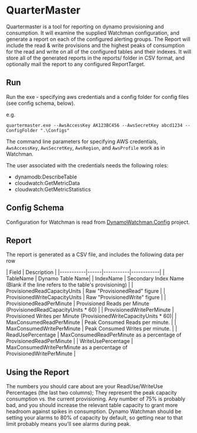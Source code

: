 # QuarterMaster

Quartermaster is a tool for reporting on dynamo provisioning and consumption.  It will examine the supplied Watchman configuration, and generate a report on each of the configured alerting groups.  The Report will include the read & write provisions and the highest peaks of consumption for the read and write on all of the configured tables and their indexes.  It will store all of the generated reports in the reports/ folder in CSV format, and optionally mail the report to any configured ReportTarget.

## Run

Run the exe - specifying aws credentials and a config folder for config files (see config schema, below).

e.g.
```
quartermaster.exe --AwsAccessKey AK123BC456 --AwsSecretKey abcd1234 --ConfigFolder ".\Configs"
```

The command line parameters for specifying AWS credentials, `AwsAccessKey`, `AwsSecretKey`, `AwsRegion`, and `AwsProfile` work as in Watchman. 

The user associated with the credentials needs the following roles:

- dynamodb:DescribeTable
- cloudwatch:GetMetricData
- cloudwatch:GetMetricStatistics

## Config Schema

Configuration for Watchman is read from [DynamoWatchman.Config](https://github.je-labs.com/cogpart/DynamoWatchman.Config) project.

## Report 

The report is generated as a CSV file, and includes the following data per row

| Field | Description |
|-----------|------|-----------|------------|
| TableName | Dynamo Table Name|
| IndexName | Secondary Index Name (Blank if the line refers to the table's provisioning) |
| ProvisionedReadCapacityUnits | Raw "ProvisionedRead" figure |
| ProvisionedWriteCapacityUnits | Raw "ProvisionedWrite" figure |
| ProvisionedReadPerMinute | Provisioned Reads per Minute (ProvisionedReadCapacityUnits * 60) |
| ProvisionedWritePerMinute | Provisioned Writes per Minute (ProvisionedWriteCapacityUnits * 60)|
| MaxConsumedReadPerMinute | Peak Consumed Reads per minute. |
| MaxConsumedWritePerMinute | Peak Consumed Writes per minute. |
| ReadUsePercentage | MaxConsumedReadPerMinute as a percentage of ProvisionedReadPerMinute |
| WriteUsePercentage | MaxConsumedWritePerMinute as a percentage of ProvisionedWritePerMinute |

## Using the Report

The numbers you should care about are your ReadUse/WriteUse Percentages (the last two columns); They represent the peak capacity consumption vs. the current provisioning.  Any number of 75% is probably bad, and you should increase the relevant table capacity to grant more headroom against spikes in consumption.  Dynamo Watchman should be setting your alarms to 80% of capacity by default, so getting near to that limit probably means you'll see alarms during peak.
